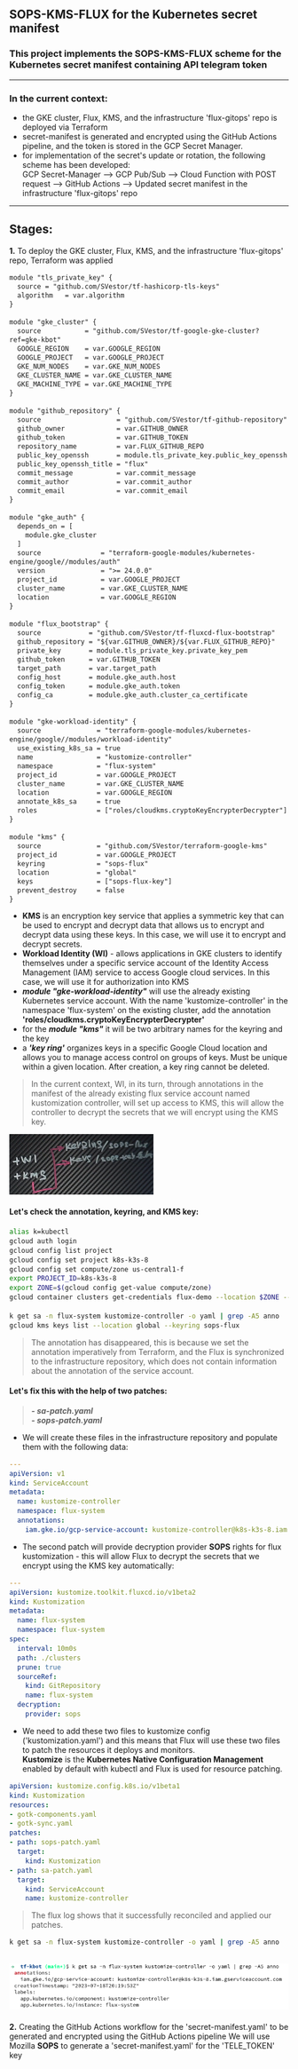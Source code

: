 ## SOPS-KMS-FLUX for the Kubernetes secret manifest

### This project implements the SOPS-KMS-FLUX scheme for the Kubernetes secret manifest containing API telegram token
---
### In the current context:
- the GKE cluster, Flux, KMS, and the infrastructure 'flux-gitops' repo is deployed via Terraform
- secret-manifest is generated and encrypted using the GitHub Actions pipeline, and the token is stored in the GCP Secret Manager.
- for implementation of the secret's update or rotation, the following scheme has been developed: <br>
   GCP Secret-Manager --> GCP Pub/Sub --> Cloud Function with POST request --> GitHub Actions --> Updated secret manifest in the infrastructure 'flux-gitops' repo
---
## Stages:

 **1.** To deploy the GKE cluster, Flux, KMS, and the infrastructure 'flux-gitops' repo, Terraform was applied
```.hcl
module "tls_private_key" {
  source = "github.com/SVestor/tf-hashicorp-tls-keys"
  algorithm   = var.algorithm
}

module "gke_cluster" {
  source           = "github.com/SVestor/tf-google-gke-cluster?ref=gke-kbot"
  GOOGLE_REGION    = var.GOOGLE_REGION
  GOOGLE_PROJECT   = var.GOOGLE_PROJECT
  GKE_NUM_NODES    = var.GKE_NUM_NODES
  GKE_CLUSTER_NAME = var.GKE_CLUSTER_NAME
  GKE_MACHINE_TYPE = var.GKE_MACHINE_TYPE
}

module "github_repository" {
  source                   = "github.com/SVestor/tf-github-repository"
  github_owner             = var.GITHUB_OWNER
  github_token             = var.GITHUB_TOKEN
  repository_name          = var.FLUX_GITHUB_REPO
  public_key_openssh       = module.tls_private_key.public_key_openssh
  public_key_openssh_title = "flux"
  commit_message           = var.commit_message
  commit_author            = var.commit_author
  commit_email             = var.commit_email
}

module "gke_auth" {
  depends_on = [
    module.gke_cluster
  ]
  source               = "terraform-google-modules/kubernetes-engine/google//modules/auth"
  version              = ">= 24.0.0"
  project_id           = var.GOOGLE_PROJECT
  cluster_name         = var.GKE_CLUSTER_NAME
  location             = var.GOOGLE_REGION
}

module "flux_bootstrap" {
  source            = "github.com/SVestor/tf-fluxcd-flux-bootstrap"
  github_repository = "${var.GITHUB_OWNER}/${var.FLUX_GITHUB_REPO}"
  private_key       = module.tls_private_key.private_key_pem
  github_token      = var.GITHUB_TOKEN
  target_path       = var.target_path
  config_host       = module.gke_auth.host
  config_token      = module.gke_auth.token
  config_ca         = module.gke_auth.cluster_ca_certificate
}

module "gke-workload-identity" {
  source              = "terraform-google-modules/kubernetes-engine/google//modules/workload-identity"
  use_existing_k8s_sa = true
  name                = "kustomize-controller"
  namespace           = "flux-system"
  project_id          = var.GOOGLE_PROJECT
  cluster_name        = var.GKE_CLUSTER_NAME
  location            = var.GOOGLE_REGION
  annotate_k8s_sa     = true
  roles               = ["roles/cloudkms.cryptoKeyEncrypterDecrypter"]
}

module "kms" {
  source              = "github.com/SVestor/terraform-google-kms"
  project_id          = var.GOOGLE_PROJECT
  keyring             = "sops-flux"
  location            = "global"
  keys                = ["sops-flux-key"]
  prevent_destroy     = false 
}
```
- **KMS** is an encryption key service that applies a symmetric key that can be used to encrypt and decrypt data that allows us to encrypt and decrypt data using these keys. In this case, we will use it to encrypt and decrypt secrets.
- **Workload Identity (WI)** - allows applications in GKE clusters to identify themselves under a specific service account of the Identity Access Management (IAM) service to access Google cloud services. In this case, we will use it for authorization into KMS
- ***module "gke-workload-identity"*** will use the already existing Kubernetes service account. With the name 'kustomize-controller' in the namespace 'flux-system' on the existing cluster, add the annotation **'roles/cloudkms.cryptoKeyEncrypterDecrypter'**
- for the ***module "kms"***  it will be two arbitrary names for the keyring and the key
- a ***'key ring'*** organizes keys in a specific Google Cloud location and allows you to manage access control on groups of keys. Must be unique within a given location. After creation, a key ring cannot be deleted. 
> In the current context, WI, in its turn, through annotations in the manifest of the already existing flux service account named kustomization controller, will set up access to KMS, this will allow the controller to decrypt the secrets that we will encrypt using the KMS key.

![wi-kms](/images/wi-kms.png)

#### Let's check the annotation, keyring, and KMS key:
```bash
alias k=kubectl
gcloud auth login
gcloud config list project
gcloud config set project k8s-k3s-8
gcloud config set compute/zone us-central1-f
export PROJECT_ID=k8s-k3s-8
export ZONE=$(gcloud config get-value compute/zone)
gcloud container clusters get-credentials flux-demo --location $ZONE --project $PROJECT_ID

k get sa -n flux-system kustomize-controller -o yaml | grep -A5 anno
gcloud kms keys list --location global --keyring sops-flux
```
> The annotation has disappeared, this is because we set the annotation imperatively from Terraform, and the Flux is synchronized to the infrastructure repository, which does not contain information about the annotation of the service account.

#### Let's fix this with the help of two patches:
> ***- sa-patch.yaml***<br>
> ***- sops-patch.yaml***

- We will create these files in the infrastructure repository and populate them with the following data:
```.yaml
---
apiVersion: v1
kind: ServiceAccount
metadata:
  name: kustomize-controller
  namespace: flux-system
  annotations:
    iam.gke.io/gcp-service-account: kustomize-controller@k8s-k3s-8.iam.gserviceaccount.com
```
- The second patch will provide decryption provider **SOPS** rights for flux kustomization - this will allow Flux to decrypt the secrets that we encrypt using the KMS key automatically:
```.yaml
---
apiVersion: kustomize.toolkit.fluxcd.io/v1beta2
kind: Kustomization
metadata:
  name: flux-system
  namespace: flux-system
spec:
  interval: 10m0s
  path: ./clusters
  prune: true
  sourceRef:
    kind: GitRepository
    name: flux-system
  decryption:
    provider: sops
```
- We need to add these two files to kustomize config ('kustomization.yaml') and this means that Flux will use these two files to patch the resources it deploys and monitors. <br>
**Kustomize** is the **Kubernetes Native Configuration Management** enabled by default with kubectl and Flux is used for resource patching.

```.yaml
apiVersion: kustomize.config.k8s.io/v1beta1
kind: Kustomization
resources:
- gotk-components.yaml
- gotk-sync.yaml
patches:
- path: sops-patch.yaml
  target:
    kind: Kustomization
- path: sa-patch.yaml
  target:
    kind: ServiceAccount
    name: kustomize-controller
```
> The flux log shows that it successfully reconciled and applied our patches.
```.bash
k get sa -n flux-system kustomize-controller -o yaml | grep -A5 anno
```
![anno](/images/anno.png)
---
**2.** Creating the GitHub Actions workflow for the 'secret-manifest.yaml' to be generated and encrypted using the GitHub Actions pipeline
We will use Mozilla **SOPS** to generate a 'secret-manifest.yaml' for the 'TELE_TOKEN' key


